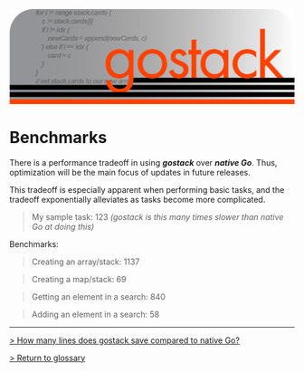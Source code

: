 ![Banner](../images/gostack_SmallerTransparent.png)

<h1>Benchmarks</h1>

There is a performance tradeoff in using ***gostack*** over ***native Go***.  Thus, optimization will be the main focus of updates in future releases.

This tradeoff is especially apparent when performing basic tasks, and the tradeoff exponentially alleviates as tasks become more complicated.

> My sample task: 123 *(gostack is this many times slower than native Go at doing this)*

Benchmarks:

> Creating an array/stack: 1137

> Creating a map/stack: 69

> Getting an element in a search: 840

> Adding an element in a search: 58

---

 [> How many lines does gostack save compared to native Go?](race.md)

 [> Return to glossary](../README.md)